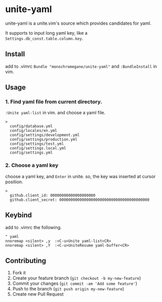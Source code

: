 unite-yaml
==========

unite-yaml is a unite.vim's source which provides candidates for yaml.

It supports to input long yaml key, like a `Settings.db_const.table.column.key`.

## Install

add to .vimrc `Bundle "monochromegane/unite-yaml"`
and `:BundleInstall` in vim.

## Usage

### 1. Find yaml file from current directory.

`:Unite yaml-list` in vim.
and choose a yaml file.

```console
>
  config/database.yml
  config/locales/en.yml
  config/settings/development.yml
  config/settings/production.yml
  config/settings/test.yml
  config/settings.local.yml
  config/settings.yml
```

### 2. Choose a yaml key 

choose a yaml key, and `Enter` in unite.
so, the key was inserted at cursor position.

```console
>
  github.client_id: 00000000000000000000
  github.client_secret: 0000000000000000000000000000000000000000
```

## Keybind

add to .vimrc the following.

```
" yaml
nnoremap <silent> ,y  :<C-u>Unite yaml-list<CR>
nnoremap <silent> ,Y  :<C-u>UniteResume yaml-buffer<CR>
```

## Contributing

1. Fork it
2. Create your feature branch (`git checkout -b my-new-feature`)
3. Commit your changes (`git commit -am 'Add some feature'`)
4. Push to the branch (`git push origin my-new-feature`)
5. Create new Pull Request

